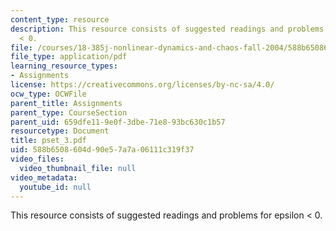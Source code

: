 ```yaml
---
content_type: resource
description: This resource consists of suggested readings and problems for epsilon
  < 0.
file: /courses/18-385j-nonlinear-dynamics-and-chaos-fall-2004/588b6508604d90e57a7a06111c319f37_pset_3.pdf
file_type: application/pdf
learning_resource_types:
- Assignments
license: https://creativecommons.org/licenses/by-nc-sa/4.0/
ocw_type: OCWFile
parent_title: Assignments
parent_type: CourseSection
parent_uid: 659dfe11-9e0f-3dbe-71e8-93bc630c1b57
resourcetype: Document
title: pset_3.pdf
uid: 588b6508-604d-90e5-7a7a-06111c319f37
video_files:
  video_thumbnail_file: null
video_metadata:
  youtube_id: null
---
```

This resource consists of suggested readings and problems for epsilon < 0.